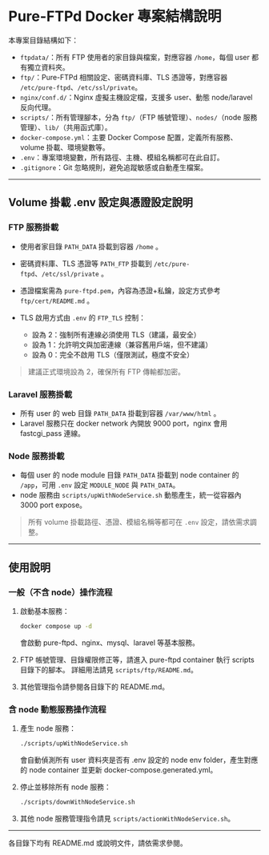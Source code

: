 # Pure-FTPd Docker 專案結構說明

本專案目錄結構如下：


- `ftpdata/`：所有 FTP 使用者的家目錄與檔案，對應容器 `/home`，每個 user 都有獨立資料夾。
- `ftp/`：Pure-FTPd 相關設定、密碼資料庫、TLS 憑證等，對應容器 `/etc/pure-ftpd`、`/etc/ssl/private`。
- `nginx/conf.d/`：Nginx 虛擬主機設定檔，支援多 user、動態 node/laravel 反向代理。
- `scripts/`：所有管理腳本，分為 `ftp/`（FTP 帳號管理）、`nodes/`（node 服務管理）、`lib/`（共用函式庫）。
- `docker-compose.yml`：主要 Docker Compose 配置，定義所有服務、volume 掛載、環境變數等。
- `.env`：專案環境變數，所有路徑、主機、模組名稱都可在此自訂。
- `.gitignore`：Git 忽略規則，避免追蹤敏感或自動產生檔案。

---

## Volume 掛載 .env 設定與憑證設定說明

### FTP 服務掛載
- 使用者家目錄 `PATH_DATA` 掛載到容器 `/home` 。
- 密碼資料庫、TLS 憑證等 `PATH_FTP` 掛載到 `/etc/pure-ftpd`、`/etc/ssl/private` 。
- 憑證檔案需為 `pure-ftpd.pem`，內容為憑證+私鑰，設定方式參考 `ftp/cert/README.md` 。

- TLS 啟用方式由 `.env` 的 `FTP_TLS` 控制：
  - 設為 2：強制所有連線必須使用 TLS（建議，最安全）
  - 設為 1：允許明文與加密連線（兼容舊用戶端，但不建議）
  - 設為 0：完全不啟用 TLS（僅限測試，極度不安全）

> 建議正式環境設為 2，確保所有 FTP 傳輸都加密。

### Laravel 服務掛載
- 所有 user 的 web 目錄 `PATH_DATA` 掛載到容器 `/var/www/html` 。
- Laravel 服務只在 docker network 內開放 9000 port，nginx 會用 fastcgi_pass 連線。

### Node 服務掛載
- 每個 user 的 node module 目錄 `PATH_DATA` 掛載到 node container 的 `/app`，可用 `.env` 設定 `MODULE_NODE` 與 `PATH_DATA`。
- node 服務由 `scripts/upWithNodeService.sh` 動態產生，統一從容器內 3000 port expose。

> 所有 volume 掛載路徑、憑證、模組名稱等都可在 `.env` 設定，請依需求調整。

---

## 使用說明

### 一般（不含 node）操作流程

1. 啟動基本服務：
   ```bash
   docker compose up -d
   ```
   會啟動 pure-ftpd、nginx、mysql、laravel 等基本服務。

2. FTP 帳號管理、目錄權限修正等，請進入 pure-ftpd container 執行 scripts 目錄下的腳本。
   詳細用法請見 `scripts/ftp/README.md`。

3. 其他管理指令請參閱各目錄下的 README.md。

### 含 node 動態服務操作流程

1. 產生 node 服務：
   ```bash
   ./scripts/upWithNodeService.sh
   ```
   會自動偵測所有 user 資料夾是否有 .env 設定的 node env folder，產生對應的 node container 並更新 docker-compose.generated.yml。

2. 停止並移除所有 node 服務：
   ```bash
   ./scripts/downWithNodeService.sh
   ```

3. 其他 node 服務管理指令請見 `scripts/actionWithNodeService.sh`。

---

各目錄下均有 README.md 或說明文件，請依需求參閱。
